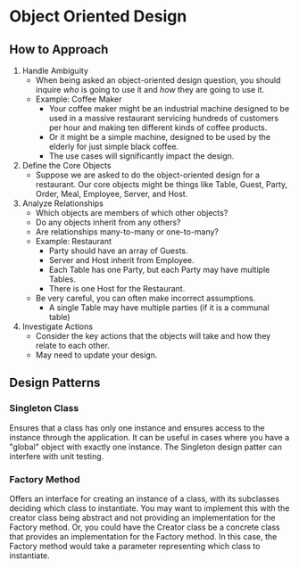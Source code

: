 # Object Oriented Design

## How to Approach

1. Handle Ambiguity
    + When being asked an object-oriented design question, you should inquire *who* is going to use it and *how* they are going to use it.
    + Example: Coffee Maker
        + Your coffee maker might be an industrial machine designed to be used in a massive restaurant servicing hundreds of customers per hour and making ten different kinds of coffee products.
        + Or it might be a simple machine, designed to be used by the elderly for just simple black coffee.
        + The use cases will significantly impact the design.
2. Define the Core Objects
    + Suppose we are asked to do the object-oriented design for a restaurant. Our core objects might be things like Table, Guest, Party, Order, Meal, Employee, Server, and Host.
3. Analyze Relationships
    + Which objects are members of which other objects?
    + Do any objects inherit from any others?
    + Are relationships many-to-many or one-to-many?
    + Example: Restaurant
        + Party should have an array of Guests.
        + Server and Host inherit from Employee.
        + Each Table has one Party, but each Party may have multiple Tables.
        + There is one Host for the Restaurant.
    + Be very careful, you can often make incorrect assumptions.
        + A single Table may have multiple parties (if it is a communal table)
4. Investigate Actions
   + Consider the key actions that the objects will take and how they relate to each other.
   + May need to update your design.

## Design Patterns

### Singleton Class
Ensures that a class has only one instance and ensures access to the instance through the application.
It can be useful in cases where you have a "global" object with exactly one instance.
The Singleton design patter can interfere with unit testing.

### Factory Method
Offers an interface for creating an instance of a class, with its subclasses deciding which class to instantiate.
You may want to implement this with the creator class being abstract and not providing an implementation for the Factory method.
Or, you could have the Creator class be a concrete class that provides an implementation for the Factory method.
In this case, the Factory method would take a parameter representing which class to instantiate.
